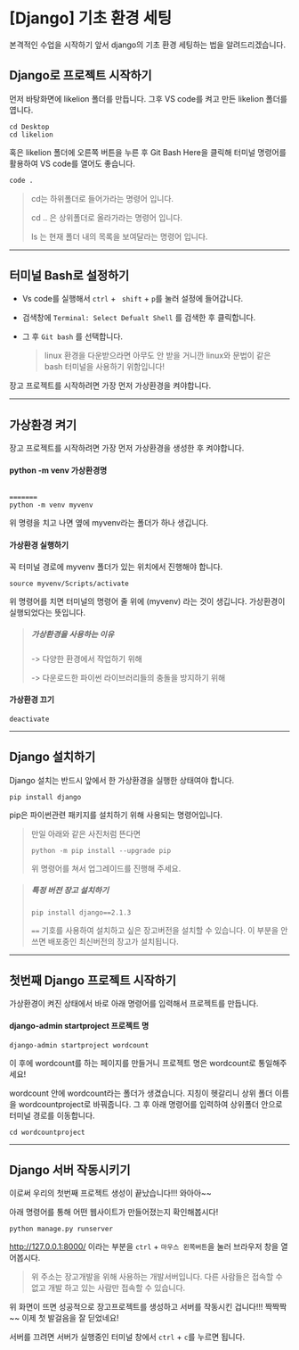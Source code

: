 # [Django] 기초 환경 세팅

본격적인 수업을 시작하기 앞서 django의 기초 환경 세팅하는 법을 알려드리겠습니다.



## Django로 프로젝트 시작하기

먼저 바탕화면에 likelion 폴더를 만듭니다. 그후 VS code를 켜고 만든 likelion 폴더를 엽니다. 

~~~
cd Desktop
cd likelion
~~~

혹은 likelion 폴더에 오른쪽 버튼을 누른 후 Git Bash Here을 클릭해 터미널 명령어를 활용하여 VS code를 열어도 좋습니다.

```Bash
code .
```

>cd는 하위폴더로 들어가라는 명령어 입니다.
>
>cd .. 은 상위폴더로 올라가라는 명령어 입니다.
>
>ls 는 현재 폴더 내의 목록을 보여달라는 명령어 입니다.

---



## 터미널 Bash로 설정하기

- Vs code를 실행해서 `ctrl`  + ` shift` + `p`를 눌러 설정에 들어갑니다.

- 검색창에 `Terminal: Select Defualt Shell` 를 검색한 후 클릭합니다.

- 그 후 `Git bash` 를 선택합니다.

  > linux 환경을 다운받으라면 아무도 안 받을 거니깐 linux와 문법이 같은 bash 터미널을 사용하기 위함입니다!



장고 프로젝트를 시작하려면 가장 먼저 가상환경을 켜야합니다.


---



## 가상환경 켜기

장고 프로젝트를 시작하려면 가장 먼저 가상환경을 생성한 후 켜야합니다.

#### python -m venv 가상환경명

```

=======
python -m venv myvenv
```

위 명령을 치고 나면 옆에 myvenv라는 폴더가 하나 생깁니다.



#### 가상환경 실행하기

꼭 터미널 경로에 myvenv 폴더가 있는 위치에서 진행해야 합니다.

~~~
source myvenv/Scripts/activate
~~~

위 명령어를 치면 터미널의 명령어 줄 위에 (myvenv) 라는 것이 생깁니다. 가상환경이 실행되었다는 뜻입니다.

>##### 가상환경을 사용하는 이유 
>
>-> 다양한 환경에서 작업하기 위해
>
>-> 다운로드한 파이썬 라이브러리들의 충돌을 방지하기 위해



#### 가상환경 끄기

~~~ 
deactivate
~~~



---



## Django 설치하기

Django 설치는 반드시 앞에서 한 가상환경을 실행한 상태여야 합니다.

~~~
pip install django
~~~

pip은 파이썬관련 패키지를 설치하기 위해 사용되는 명령어입니다.

> 만일 아래와 같은 사진처럼 뜬다면
>
> ~~~
> python -m pip install --upgrade pip 
> ~~~
>
> 위 명령어를 쳐서 업그레이드를 진행해 주세요.

>##### 특정 버전 장고 설치하기
>
>~~~
>pip install django==2.1.3
>~~~
>
>`==` 기호를 사용하여 설치하고 싶은 장고버전을 설치할 수 있습니다. 이 부분을 안 쓰면 배포중인 최신버전의 장고가 설치됩니다.



---



## 첫번째 Django 프로젝트 시작하기

가상환경이 켜진 상태에서 바로 아래 명령어를 입력해서 프로젝트를 만듭니다.

#### django-admin startproject 프로젝트 명

~~~
django-admin startproject wordcount
~~~

이 후에 wordcount를 하는 페이지를 만들거니 프로젝트 명은 wordcount로 통일해주세요!



wordcount 안에 wordcount라는 폴더가 생겼습니다. 지칭이 헷갈리니 상위 폴더 이름을 wordcountproject로 바꿔줍니다. 그 후 아래 명령어를 입력하여 상위폴더 안으로 터미널 경로를 이동합니다.

~~~
cd wordcountproject
~~~



---



## Django 서버 작동시키기

이로써 우리의 첫번째 프로젝트 생성이 끝났습니다!!! 와아아~~

아래 명령어를 통해 어떤 웹사이트가 만들어졌는지 확인해봅시다!

~~~
python manage.py runserver
~~~

http://127.0.0.1:8000/ 이라는 부분을 `ctrl` + `마우스 왼쪽버튼`을 눌러 브라우저 창을 열어봅시다.

>위 주소는 장고개발을 위해 사용하는 개발서버입니다. 다른 사람들은 접속할 수 없고 개발 하고 있는 사람만 접속할 수 있습니다.

위 화면이 뜨면 성공적으로 장고프로젝트를 생성하고 서버를 작동시킨 겁니다!!! 짝짝짝~~ 이제 첫 발걸음을 잘 딛었네요!

서버를 끄려면 서버가 실행중인 터미널 창에서 `ctrl` + `c`를 누르면 됩니다.
